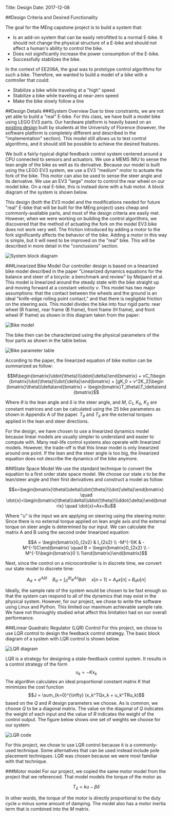 Title: Design
Date: 2017-12-08

##Design Criteria and Desired Functionality

The goal for the MEng capstone project is to build a system that:

* Is an add-on system that can be easily retrofitted to a normal E-bike. It
  should not change the physical structure of a E-bike and should not affect a
  human's ability to control the bike.
* Does not significantly increase the power consumption of the E-bike.
* Successfully stabilizes the bike.

In the context of EE206A, the goal was to prototype control algorithms for such
a bike. Therefore, we wanted to build a model of a bike with a controller that
could:

* Stabilize a bike while traveling at a "high" speed
* Stabilize a bike while traveling at near-zero speed
* Make the bike slowly follow a line
 
##Design Details
###System Overview
Due to time constraints, we are not yet able to build a "real" E-bike. For
this class, we have built a model bike using LEGO EV3 parts. Our hardware
platform is heavily based on an
[existing design](https://www.mathworks.com/matlabcentral/fileexchange/58231-lego-mindstorms-ev3-bike-project)
built by students at the University of Florence (however, the software platform
is completely different and described in the "implementation" section). This
model still allows us to test control algorithms, and it should still be
possible to achieve the desired features.

We built a fairly-typical digital feedback control system centered around a
CPU connected to sensors and actuators. We use a MEMS IMU to sense the lean
angle of the bike as well as its derivative. Because our model is built using
the LEGO EV3 system, we use a EV3 "medium" motor to actuate the fork of the
bike. This motor can also be used to sense the steer angle and its derivative.
We use an EV3 "large" motor to control the rear wheel on our model
bike. On a real E-bike, this is instead done with a hub motor. A block diagram
of the system is shown below.

This design (both the EV3 model and the modifications needed for future "real"
E-bike that will be built for the MEng project) uses cheap and
commonly-available parts, and most of the design criteria are easily met.
However, when we were working on building the control algorithms, we discovered
that the method of actuating the fork on the model EV3 bike does not work very
well. The friction introduced by adding a motor to the fork significantly
affects the behavior of the bike. Adding a motor in this way is simple, but it
will need to be improved on the "real" bike. This will be described in more
detail in the "conclusions" section.

![System block diagram]({filename}/static/Design_fig1.png)

###Linearized Bike Model
Our controller design is based on a linearized bike model described in the
paper "Linearized dynamics equations for the balance and steer of a bicycle: a
benchmark and review" by Meijaard et al. This model is linearized around the
steady state with the bike straight up and moving forward at a constant velocity
$v$. This model has two major assumptions: that the contact between
the wheels and the ground is an ideal "knife-edge rolling point contact," and
that there is negligible friction on the steering axis. This model divides the
bike into four rigid parts: rear wheel (R frame), rear frame (B frame), front
frame (H frame), and front wheel (F frame) as shown in this diagram taken from
the paper:

![Bike model]({filename}/static/Design_fig2.png)

The bike then can be characterized using the physical parameters of the four
parts as shown in the table below.

![Bike parameter table]({filename}/static/Design_fig3.png)

According to the paper, the linearized equation of bike motion can be summarized as follow:

$$M\begin{bmatrix}\ddot{\theta}\\\ddot{\delta}\end{bmatrix} + vC_1\begin
{bmatrix}\dot{\theta}\\\dot{\delta}\end{bmatrix} + [gK_0 + v^2K_2]\begin
{bmatrix}\theta\\\delta\end{bmatrix} = \begin{bmatrix}T_\theta\\T_\delta\end
{bmatrix}$$

Where $\theta$ is the lean angle and $\delta$ is the steer angle, and $M$,
$C_1$, $K_0$, $K_2$ are constant matrices and can be calculated using the 25
bike parameters as shown in Appendix A of the paper. $T_\theta$ and $T_\delta$
are the external torques applied in the lean and steer directions.

For the design, we have chosen to use a linearized dynamics model because linear
models are usually simpler to understand and easier to compute with. Many
real-life control systems also operate with linearized models. However, the
trade-off is that this linear model is only linearized around one point. If the
lean and the steer angle is too big, the linearized equation does not describe
the dynamics of the bike anymore.

###State Space Model
We use the standard technique to convert the equation to a first order state
space model. We choose our state $x$ to be the lean/steer angle and their
first derivatives and construct a model as follow:

$$x=\begin{bmatrix}\theta\\\delta\\\dot{\theta}\\\dot{\delta}\end{bmatrix} \quad
\dot{x}=\begin{bmatrix}\theta\\\delta\\\ddot{\theta}\\\ddot{\delta}\end{bmatrix} \quad
\dot{x}=Ax+Bu$$

Where "u" is the input we are applying on steering using the steering motor.
Since there is no external torque applied on lean angle axis and the external
torque on steer angle is determined by our input. We can calculate the matrix
A and B using the second order linearized equation:

$$A = \begin{bmatrix}0_{2x2} & I_{2x2} \\ -M^{-1}K & -M^{-1}C\end{bmatrix} \quad
B = \begin{bmatrix}0_{2x2} \\ -M^{-1}\begin{bmatrix}0 \\ 1\end{bmatrix}\end{bmatrix}$$

Next, since the control on a microcontroller is in discrete time, we convert
our state model to discrete time:

$$A_d = e^{A\Delta t} \quad
B_d = \int_0^{\Delta t} e^{A\tau}B d\tau \quad
x[n+1] = A_d x[n] + B_d u[n]$$

Ideally, the sample rate of the system would be chosen to be fast enough so that
the system can respond to all of the dynamics that may exist in the physical
system. However, for our project, we chose to write the software using
Linux and Python. This limited our maximum achievable sample rate. We have not
thoroughly studied what affect this limitation had on our overall performance.

###Linear Quadratic Regulator (LQR) Control
For this project, we chose to use LQR control to design the feedback control
strategy. The basic block diagram of a system with LQR control is shown below.

![LQR diagram]({filename}/static/Design_fig8.png)

LQR is a strategy for designing a state-feedback control system. It results
in a control strategy of the form $$u_k = -Kx_k$$ The algorithm
calculates an ideal proportional constant matrix $K$ that minimizes the
cost function $$J = \sum_{k=0}^{\infty} (x_k^TQx_k + u_k^TRu_k)$$ based on the
$Q$ and $R$ design parameters we choose. As is common, we choose $Q$ to be a
diagonal matrix. The value on the diagonal of $Q$ indicates the weight
of each input and the value of $R$ indicates the weight of the control output.
The figure below shows one set of weights we choose for our system:

![LQR code]({filename}/static/Design_fig9.png)

For this project, we chose to use LQR control because it is a commonly-used
technique. Some alternatives that can be used instead include pole placement
techniques. LQR was chosen because we were most familiar with that technique.

###Motor model
For our project, we copied the same motor model from the project that we
referenced. That model models the torque of the motor as

$$T_\delta = ku - \beta \dot{\delta}$$

In other words, the torque of the motor is directly proportional to the duty
cycle $u$ minus some amount of damping. The model also has a motor inertia term
that is combined into the $M$ matrix.
